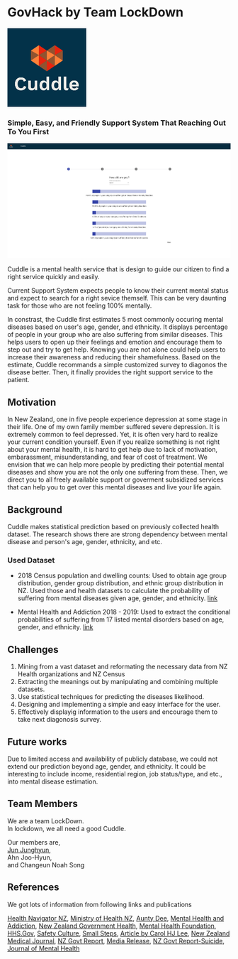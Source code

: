 # GovHack by Team LockDown
<img src="logo1.png" alt="My cool logo"/>

### Simple, Easy, and Friendly Support System That Reaching Out To You First

<img src="Screen Shot.png" alt="AppScreenshot"/>

Cuddle is a mental health service that is design to guide our citizen to find a right service quickly and easily.

Current Support System expects people to know their current mental status and expect to search for a right sevice themself.
This can be very daunting task for those who are not feeling 100% mentally.

In constrast, the Cuddle first estimates 5 most commonly occuring mental diseases based on user's age, gender, and ethnicity.
It displays percentage of people in your group who are also suffering from similar diseases. 
This helps users to open up their feelings and emotion and encourage them to step out and try to get help. 
Knowing you are not alone could help users to increase their awareness and reducing their shamefulness.
Based on the estimate, Cuddle recommands a simple customized survey to diagonos the disease better.
Then, it finally provides the right support service to the patient.

## Motivation
In New Zealand, one in five people experience depression at some stage in their life.
One of my own family member suffered severe depression. It is extremely common to feel depressed. Yet, it is often very hard to realize your current condition yourself.
Even if you realize something is not right about your mental health, it is hard to get help due to lack of motivation, embarassment, misunderstanding, and fear of cost of treatment. We envision that we can help more people by predicting their potential mental diseases and show you are not the only one suffering from these. Then, we direct you to all freely available support or goverment subsidized services that can help you to get over this mental diseases and live your life again.

## Background
Cuddle makes statistical prediction based on previously collected health dataset.
The research shows there are strong dependency between mental disease and person's age, gender, ethnicity, and etc.

### Used Dataset
- 2018 Census population and dwelling counts:
Used to obtain age group distribution, gender group distribution, and ethnic group distribution in NZ. Used those and health datasets to calculate the probability of suffering from mental diseases given age, gender, and ethnicity.
[link](https://www.stats.govt.nz/information-releases/2018-census-population-and-dwelling-counts)

- Mental Health and Addiction 2018 - 2019:
Used to extract the conditional probabilities of suffering from 17 listed mental disorders based on age, gender, and ethnicity.
[link](https://www.health.govt.nz/publication/mental-health-and-addiction-service-use-2018-19-tables)

## Challenges
1. Mining from a vast dataset and reformating the necessary data from NZ Health organizations and NZ Census
2. Extracting the meanings out by manipulating and combining multiple datasets.
3. Use statistical techniques for predicting the diseases likelihood.
4. Designing and implementing a simple and easy interface for the user.
5. Effectively displayig information to the users and encourage them to take next diagonosis survey.

## Future works
Due to limited access and availability of publicly database, we could not extend our prediction beyond age, gender, and ethnicity.
It could be interesting to include income, residential region, job status/type, and etc., into mental disease estimation.

## Team Members
We are a team LockDown.  
In lockdown, we all need a good Cuddle.  

Our members are,  
[Jun Junghyun](https://www.linkedin.com/in/junjunghyun),  
Ahn Joo-Hyun,  
and Changeun Noah Song

## References
We got lots of information from following links and publications

[Health Navigator NZ](https://www.healthnavigator.org.nz/support/m/mental-health/), 
[Ministry of Health NZ](https://www.health.govt.nz/your-health/services-and-support/health-care-services/mental-health-services/mental-health-services-where-get-help), 
[Aunty Dee](https://www.auntydee.co.nz/tips-and-help), 
[Mental Health and Addiction](https://mentalhealth.inquiry.govt.nz/inquiry-report/he-ara-oranga/chapter-3-what-we-think/3-2-our-conclusions/), 
[New Zealand Government Health](https://www.govt.nz/browse/health/help-with-mental-health-and-addiction/), 
[Mental Health Foundation](https://mentalhealth.org.nz/helplines), 
[HHS.Gov](https://www.hhs.gov/hipaa/for-professionals/faq/mental-health/index.html), 
[Safety Culture](https://blog.safetyculture.com/industry-trends/the-striking-role-mental-health-plays-in-construction), 
[Small Steps](https://depression.org.nz/is-it-depression-anxiety/self-test/anxiety-test/#), 
[Article by Carol HJ Lee](https://global-uploads.webflow.com/5e332a62c703f653182faf47/5e332a62c703f6bc512fcf9f_Lee%20FINAL.pdf), 
[New Zealand Medical Journal](https://www.nzma.org.nz/journal-articles/ethnic-inequality-in-diagnosis-with-depression-and-anxiety-disorders), 
[NZ Govt Report](https://mentalhealth.inquiry.govt.nz/inquiry-report/he-ara-oranga/chapter-3-what-we-think/3-2-our-conclusions/), 
[Media Release](https://coronialservices.justice.govt.nz/assets/Documents/Publications/Chief-Coroner-Suicide-Stats-2020-Media-Release.pdf), 
[NZ Govt Report-Suicide](https://www.health.govt.nz/system/files/documents/publications/suicide_data_related_to_mental_health_service_users_2016_-final.pdf), 
[Journal of Mental Health](https://www.fmhs.auckland.ac.nz/assets/fmhs/som/psychmed/petrie/docs/2008%20J%20mental%20health%20.pdf)
